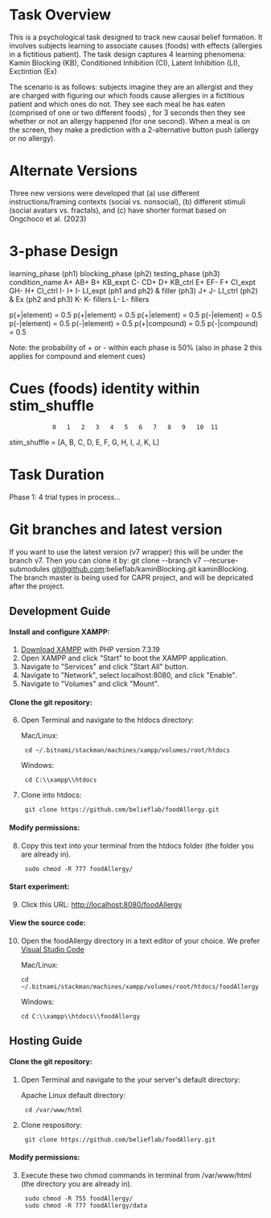 # Task Overview
This is a psychological task designed to track new causal belief formation. It involves subjects learning to associate causes (foods) with effects (allergies in a fictitious patient). The task design captures 4 learning phenomena: Kamin Blocking (KB), Conditioned Inhibition (CI), Latent Inhibition (LI), Exctintion (Ex)

The scenario is as follows: subjects imagine they are an allergist and they are charged with figuring our which foods cause allergies in a fictitious patient and which ones do not. They see each meal he has eaten (comprised of one or two different foods) , for 3 seconds then they see whether or not an allergy happened (for one second). When a meal is on the screen, they make a prediction with a 2-alternative button push (allergy or no allergy).

# Alternate Versions
Three new versions were developed that (a) use different instructions/framing contexts (social vs. nonsocial), (b) different stimuli (social avatars vs. fractals), and (c) have shorter format based on Ongchoco et al. (2023)

# 3-phase Design  
learning_phase (ph1)    blocking_phase (ph2)    testing_phase (ph3)     condition_name
A+                      AB+                     B+                      KB_expt 
C-                      CD+                     D+                      KB_ctrl
E+                      EF-                     F+                      CI_expt
                        GH-                     H+                      CI_ctrl
I-                      I+                      I-                      LI_expt (ph1 and ph2) & filler (ph3) 
                        J+                      J-                      LI_ctrl (ph2) & Ex (ph2 and ph3)
                        K-                      K-                      fillers
                        L-                      L-                      fillers

p(+|element) = 0.5      p(+|element) = 0.5      p(+|element) = 0.5 
p(-|element) = 0.5      p(-|element) = 0.5      p(-|element) = 0.5 
                        p(+|compound) = 0.5
                        p(-|compound) = 0.5


Note: the probability of + or - within each phase is 50% (also in phase 2 this applies for compound and element cues)

# Cues (foods) identity within stim_shuffle 
                0   1   2   3   4   5   6   7   8   9   10  11
stim_shuffle = [A,  B,  C,  D,  E,  F,  G,  H,  I,  J,  K,  L]

# Task Duration
Phase 1: 4 trial types
in process...


# Git branches and latest version
If you want to use the latest version (v7 wrapper) this will be under the branch v7. Then you can clone it by: git clone --branch v7 --recurse-submodules git@github.com:belieflab/kaminBlocking.git kaminBlocking. The branch master is being used for CAPR project, and will be depricated after the project.


## Development Guide

#### Install and configure XAMPP:
1. [Download XAMPP](https://www.apachefriends.org/download.html) with PHP version 7.3.19
2. Open XAMPP and click "Start" to boot the XAMPP application.
3. Navigate to "Services" and click "Start All" button.
4. Navigate to "Network", select localhost:8080, and click "Enable".
5. Navigate to "Volumes" and click "Mount".

#### Clone the git repository:
6. Open Terminal and navigate to the htdocs directory:

    Mac/Linux:

        cd ~/.bitnami/stackman/machines/xampp/volumes/root/htdocs
    Windows:

        cd C:\\xampp\\htdocs

7. Clone into htdocs:

        git clone https://github.com/belieflab/foodAllergy.git

#### Modify permissions:
8. Copy this text into your terminal from the htdocs folder (the folder you are already in).

        sudo chmod -R 777 foodAllergy/
        
#### Start experiment:     
9. Click this URL: [http://localhost:8080/foodAllergy](http://localhost:8080/foodAllergy)
      
#### View the source code:  
10. Open the foodAllergy directory in a text editor of your choice. We prefer [Visual Studio Code](https://code.visualstudio.com/)

    Mac/Linux:

        cd ~/.bitnami/stackman/machines/xampp/volumes/root/htdocs/foodAllergy

    Windows:

        cd C:\\xampp\\htdocs\\foodAllergy

## Hosting Guide  

#### Clone the git repository:
1. Open Terminal and navigate to the your server's default directory:

    Apache Linux default directory:

        cd /var/www/html

2. Clone respository:

        git clone https://github.com/belieflab/foodAllery.git

#### Modify permissions:
3. Execute these two chmod commands in terminal from  /var/www/html (the directory you are already in).

        sudo chmod -R 755 foodAllergy/
        sudo chmod -R 777 foodAllergy/data
        
        
